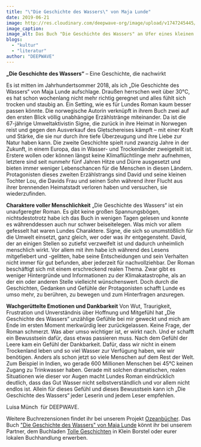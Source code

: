 ```yaml
---
title: "\"Die Geschichte des Wassers\" von Maja Lunde"
date: 2019-06-21
image: http://res.cloudinary.com/deepwave-org/image/upload/v1747245445/deepwave.org/Die_Geschichte_das_Wassers_2-300x300.jpg)](http://res.cloudinary.com/deepwave-org/image/upload/v1747245447/deepwave.org/Die_Geschichte_das_Wassers_2.jpg
image_caption:
image_alt: Das Buch "Die Geschichte des Wassers" an Ufer eines kleinen Flusses mitten in der Natur
blogs: 
  - "kultur"
  - "literatur"
author: "DEEPWAVE"
---
```


**„Die Geschichte des Wassers“** – Eine Geschichte, die nachwirkt

Es ist mitten im Jahrhundertsommer 2018, als ich „Die Geschichte des Wassers“ von Maja Lunde aufschlage. Draußen herrschen weit über 30°C, es hat schon wochenlang nicht mehr richtig geregnet und alles fühlt sich trocken und staubig an. Ein Setting, wie es für Lundes Roman kaum besser passen könnte. Die norwegische Autorin verknüpft in ihrem Buch zwei auf den ersten Blick völlig unabhängige Erzählstränge miteinander. Da ist die 67-jährige Umweltaktivistin Signe, die zurück in ihre Heimat in Norwegen reist und gegen den Ausverkauf des Gletschereises kämpft – mit einer Kraft und Stärke, die sie nur durch ihre tiefe Überzeugung und ihre Liebe zur Natur haben kann. Die zweite Geschichte spielt rund zwanzig Jahre in der Zukunft, in einem Europa, das in Wasser- und Trockenländer zweigeteilt ist. Erstere wollen oder können längst keine Klimaflüchtlinge mehr aufnehmen, letztere sind seit nunmehr fünf Jahren Hitze und Dürre ausgesetzt und bieten immer weniger Lebenschancen für die Menschen in diesen Ländern. Protagonisten dieses zweiten Erzählstrangs sind David und seine kleinen Tochter Lou, die Davids Frau und seinen Sohn während ihrer Flucht aus ihrer brennenden Heimatstadt verloren haben und versuchen, sie wiederzufinden.

**Charaktere voller Menschlichkeit** „Die Geschichte des Wassers“ ist ein unaufgeregter Roman. Es gibt keine großen Spannungsbögen, nichtsdestotrotz habe ich das Buch in wenigen Tagen gelesen und konnte es währenddessen auch nur schwer beiseitelegen. Was mich vor allem gefesselt hat waren Lundes Charaktere. Signe, die sich so unumstößlich für die Umwelt einsetzt, ganz gleich, wer oder was ihr entgegensteht. David, der an einigen Stellen so zutiefst verzweifelt ist und dadurch unheimlich menschlich wirkt. Vor allem mit ihm habe ich während des Lesens mitgefiebert und -gelitten, habe seine Entscheidungen und sein Verhalten nicht immer für gut befunden, aber jederzeit für nachvollziehbar. Der Roman beschäftigt sich mit einem erschreckend realen Thema. Zwar gibt es weniger Hintergründe und Informationen zu der Klimakatastrophe, als an der ein oder anderen Stelle vielleicht wünschenswert. Doch durch die Geschichten, Gedanken und Gefühle der Protagonisten schafft Lunde es umso mehr, zu berühren, zu bewegen und zum Hinterfragen anzuregen.

**Wachgerüttelte Emotionen und Dankbarkeit** Von Wut, Traurigkeit, Frustration und Unverständnis über Hoffnung und Mitgefühl hat „Die Geschichte des Wassers“ unzählige Gefühle bei mir geweckt und mich am Ende im ersten Moment merkwürdig leer zurückgelassen. Keine Frage, der Roman schmerzt. Was aber umso wichtiger ist, er wirkt nach. Und er schafft ein Bewusstsein dafür, dass etwas passieren muss. Nach dem Gefühl der Leere kam ein Gefühl der Dankbarkeit. Dafür, dass wir nicht in einem Trockenland leben und so viel Wasser zur Verfügung haben, wie wir benötigen. Anders als schon jetzt so viele Menschen auf dem Rest der Welt. Zum Beispiel in Indien, wo gerade 600 Millionen Menschen bei 45°C keinen Zugang zu Trinkwasser haben. Gerade mit solchen dramatischen, realen Situationen wie dieser vor Augen macht Lundes Roman eindrücklich deutlich, dass das Gut Wasser nicht selbstverständlich und vor allem nicht endlos ist. Allein für dieses Gefühl und dieses Bewusstsein kann ich „Die Geschichte des Wassers“ jeder Leserin und jedem Leser empfehlen.

Luisa Münch  für DEEPWAVE.

Weitere Buchrezensionen findet ihr bei unserem Projekt [Ozeanbücher](http://www.deepwave.org/ozeanbuecher/). Das Buch ["Die Geschichte des Wassers" von Maja Lunde](https://www.buecherinkleinborstel.de/shop/item/9783442718313/die-geschichte-des-wassers-von-maja-lunde-englische-broschur) könnt ihr bei unserem Partner, dem Buchladen [Tolle Geschichten](https://www.buecherinkleinborstel.de/) in Klein Borstel oder eurer lokalen Buchhandlung erwerben.
